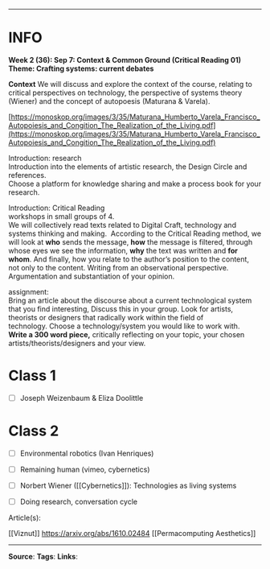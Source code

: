 ___
# INFO

**Week 2 (36): Sep 7: Context & Common Ground (Critical Reading 01)  
Theme: Crafting systems: current debates**

**Context**
We will discuss and explore the context of the course, relating to critical perspectives on technology, the perspective of systems theory (Wiener) and the concept of autopoesis (Maturana & Varela).

[https://monoskop.org/images/3/35/Maturana_Humberto_Varela_Francisco_Autopoiesis_and_Congition_The_Realization_of_the_Living.pdf](https://monoskop.org/images/3/35/Maturana_Humberto_Varela_Francisco_Autopoiesis_and_Congition_The_Realization_of_the_Living.pdf)


Introduction: research  
Introduction into the elements of artistic research, the Design Circle and references.  
Choose a platform for knowledge sharing and make a process book for your research.

Introduction: Critical Reading  
workshops in small groups of 4.  
We will collectively read texts related to Digital Craft, technology and systems thinking and making.  According to the Critical Reading method, we will look at **who** sends the message, **how** the message is filtered, through whose eyes we see the information, **why** the text was written and **for whom**. And finally, how you relate to the author’s position to the content, not only to the content. Writing from an observational perspective. Argumentation and substantiation of your opinion.

assignment:  
Bring an article about the discourse about a current technological system that you find interesting, Discuss this in your group. Look for artists, theorists or designers that radically work within the field of technology. Choose a technology/system you would like to work with.  
**Write a 300 word piece,** critically reflecting on your topic, your chosen artists/theorists/designers and your view.

# Class 1

- [ ] Joseph Weizenbaum & Eliza Doolittle

# Class 2

- [ ] Environmental robotics (Ivan Henriques)
- [ ] Remaining human (vimeo, cybernetics)

- [ ] Norbert Wiener ([[Cybernetics]]): Technologies as living systems

- [ ] Doing research, conversation cycle 

Article(s):

[[Viznut]]
https://arxiv.org/abs/1610.02484
[[Permacomputing Aesthetics]]


___
**Source**: 
**Tags**: 
**Links**:




